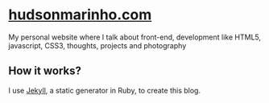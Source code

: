 # [hudsonmarinho.com](http://hudsonmarinho.com)

My personal website where I talk about front-end, development like HTML5, javascript, CSS3, thoughts, projects and photography

## How it works?

I use [Jekyll](http://jekyllrb.com/), a static generator in Ruby, to create this blog.